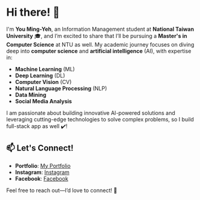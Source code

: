 # Hi there! 👋

I'm **You Ming-Yeh**, an Information Management student at **National Taiwan University** 🎓, and I’m excited to share that I’ll be pursuing a **Master's in Computer Science** at NTU as well. My academic journey focuses on diving deep into **computer science** and **artificial intelligence** (AI), with expertise in:

- **Machine Learning** (ML)
- **Deep Learning** (DL)
- **Computer Vision** (CV)
- **Natural Language Processing** (NLP)
- **Data Mining**
- **Social Media Analysis**

I am passionate about building innovative AI-powered solutions and leveraging cutting-edge technologies to solve complex problems, so I build full-stack app as well ✔️!

## 📫 Let's Connect!

- **Portfolio**: [My Portfolio](https://marx.adastra.tw/)
- **Instagram**: [Instagram](https://www.instagram.com/yymin_16/)
- **Facebook**: [Facebook](https://www.facebook.com/profile.php?id=100010253504873) 

Feel free to reach out—I’d love to connect! 🚀
